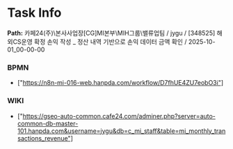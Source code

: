 # Task Info

**Path:** 카페24(주)\본사사업장\[CG]MI본부\MIH그룹\밸류업팀 / jygu / [348525] 해외CS운영 확정 손익 작성 _ 정산 내역 기반으로 손익 데이터 금액 확인 / 2025-10-01_00-00-00

### BPMN
- ["https://n8n-mi-016-web.hanpda.com/workflow/D7fhUE4ZU7eobO3i"]

### WIKI
- ["https://gseo-auto-common.cafe24.com/adminer.php?server=auto-common-db-master-101.hanpda.com&username=jygu&db=c_mi_staff&table=mi_monthly_transactions_revenue"]

